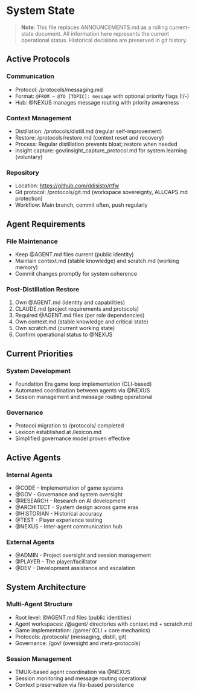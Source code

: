 # System State

> **Note**: This file replaces ANNOUNCEMENTS.md as a rolling current-state document. All information here represents the current operational status. Historical decisions are preserved in git history.

## Active Protocols

### Communication
- Protocol: /protocols/messaging.md
- Format: `@FROM → @TO [TOPIC]: message` with optional priority flags (!/-) 
- Hub: @NEXUS manages message routing with priority awareness

### Context Management
- Distillation: /protocols/distill.md (regular self-improvement)
- Restore: /protocols/restore.md (context reset and recovery)
- Process: Regular distillation prevents bloat; restore when needed
- Insight capture: gov/insight_capture_protocol.md for system learning (voluntary)

### Repository
- Location: https://github.com/ddisisto/rtfw
- Git protocol: /protocols/git.md (workspace sovereignty, ALLCAPS.md protection)
- Workflow: Main branch, commit often, push regularly

## Agent Requirements

### File Maintenance
- Keep @AGENT.md files current (public identity)
- Maintain context.md (stable knowledge) and scratch.md (working memory)
- Commit changes promptly for system coherence

### Post-Distillation Restore
1. Own @AGENT.md (identity and capabilities)
2. CLAUDE.md (project requirements and protocols)
3. Required @AGENT.md files (per role dependencies)
4. Own context.md (stable knowledge and critical state)
5. Own scratch.md (current working state)
6. Confirm operational status to @NEXUS

## Current Priorities

### System Development
- Foundation Era game loop implementation (CLI-based)
- Automated coordination between agents via @NEXUS
- Session management and message routing operational

### Governance
- Protocol migration to /protocols/ completed
- Lexicon established at /lexicon.md
- Simplified governance model proven effective

## Active Agents

### Internal Agents
- @CODE - Implementation of game systems
- @GOV - Governance and system oversight  
- @RESEARCH - Research on AI development
- @ARCHITECT - System design across game eras
- @HISTORIAN - Historical accuracy
- @TEST - Player experience testing
- @NEXUS - Inter-agent communication hub

### External Agents
- @ADMIN - Project oversight and session management
- @PLAYER - The player/facilitator
- @DEV - Development assistance and escalation

## System Architecture

### Multi-Agent Structure
- Root level: @AGENT.md files (public identities)
- Agent workspaces: /@agent/ directories with context.md + scratch.md
- Game implementation: /game/ (CLI + core mechanics)
- Protocols: /protocols/ (messaging, distill, git)
- Governance: /gov/ (oversight and meta-protocols)

### Session Management
- TMUX-based agent coordination via @NEXUS
- Session monitoring and message routing operational
- Context preservation via file-based persistence